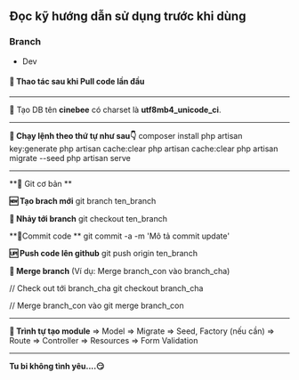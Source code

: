 ## Đọc kỹ hướng dẫn sử dụng trước khi dùng

### Branch

-   Dev

#### 🚨 Thao tác sau khi Pull code lần đầu

---

💾 Tạo DB tên **cinebee** có charset là **utf8mb4_unicode_ci**.

---

**🚧 Chạy lệnh theo thứ tự như sau👇**
composer install
php artisan key:generate
php artisan cache:clear
php artisan cache:clear
php artisan migrate --seed
php artisan serve

---

**🐙 Git cơ bản **

**🆕 Tạo brach mới**
git branch ten_branch

**🏃 Nhảy tới branch**
git checkout ten_branch

**📎Commit code **
git commit -a -m 'Mô tả commit update'

**🆙 Push code lên github**
git push origin ten_branch

**🧩 Merge branch**
(Ví dụ: Merge branch_con vào branch_cha)

// Check out tới branch_cha
git checkout branch_cha

// Merge branch_con vào
git merge branch_con

---

**🐾 Trình tự tạo module**
=> Model
=> Migrate
=> Seed, Factory (nếu cần)
=> Route
=> Controller
=> Resources
=> Form Validation

---

**Tu bi không tình yêu....😏**
